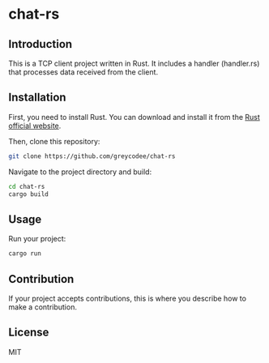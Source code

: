 # chat-rs

## Introduction

This is a TCP client project written in Rust. It includes a handler (handler.rs) that processes data received from the client.

## Installation

First, you need to install Rust. You can download and install it from the [Rust official website](https://www.rust-lang.org/tools/install).

Then, clone this repository:

```bash
git clone https://github.com/greycodee/chat-rs
```

Navigate to the project directory and build:

```bash
cd chat-rs
cargo build
```

## Usage

Run your project:

```bash
cargo run
```

## Contribution

If your project accepts contributions, this is where you describe how to make a contribution.

## License

MIT
